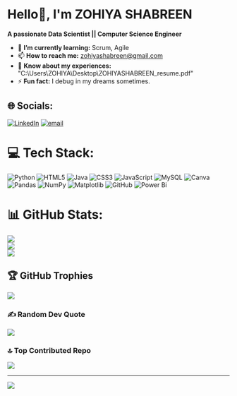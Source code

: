 # Hello👋, I'm ZOHIYA SHABREEN
**A passionate Data Scientist || Computer Science Engineer**

- 🌱 **I’m currently learning:** Scrum, Agile
- 📫 **How to reach me:** zohiyashabreen@gmail.com
- 📄 **Know about my experiences:** "C:\Users\ZOHIYA\Desktop\ZOHIYASHABREEN_resume.pdf"
- ⚡ **Fun fact:** I debug in my dreams sometimes.
## 🌐 Socials:
[![LinkedIn](https://img.shields.io/badge/LinkedIn-%230077B5.svg?logo=linkedin&logoColor=white)](https://linkedin.com/in/www.linkedin.com/in/zohiya-shabreen-abc140219280425) [![email](https://img.shields.io/badge/Email-D14836?logo=gmail&logoColor=white)](mailto:zohiyashabreen@gmail.com) 

# 💻 Tech Stack:
![Python](https://img.shields.io/badge/python-3670A0?style=for-the-badge&logo=python&logoColor=ffdd54) ![HTML5](https://img.shields.io/badge/html5-%23E34F26.svg?style=for-the-badge&logo=html5&logoColor=white) ![Java](https://img.shields.io/badge/java-%23ED8B00.svg?style=for-the-badge&logo=openjdk&logoColor=white) ![CSS3](https://img.shields.io/badge/css3-%231572B6.svg?style=for-the-badge&logo=css3&logoColor=white) ![JavaScript](https://img.shields.io/badge/javascript-%23323330.svg?style=for-the-badge&logo=javascript&logoColor=%23F7DF1E) ![MySQL](https://img.shields.io/badge/mysql-4479A1.svg?style=for-the-badge&logo=mysql&logoColor=white) ![Canva](https://img.shields.io/badge/Canva-%2300C4CC.svg?style=for-the-badge&logo=Canva&logoColor=white) ![Pandas](https://img.shields.io/badge/pandas-%23150458.svg?style=for-the-badge&logo=pandas&logoColor=white) ![NumPy](https://img.shields.io/badge/numpy-%23013243.svg?style=for-the-badge&logo=numpy&logoColor=white) ![Matplotlib](https://img.shields.io/badge/Matplotlib-%23ffffff.svg?style=for-the-badge&logo=Matplotlib&logoColor=black) ![GitHub](https://img.shields.io/badge/github-%23121011.svg?style=for-the-badge&logo=github&logoColor=white) ![Power Bi](https://img.shields.io/badge/power_bi-F2C811?style=for-the-badge&logo=powerbi&logoColor=black)
# 📊 GitHub Stats:
![](https://github-readme-stats.vercel.app/api?username=zohiyashabreen14&theme=default_repocard&hide_border=false&include_all_commits=true&count_private=false)<br/>
![](https://nirzak-streak-stats.vercel.app/?user=zohiyashabreen14&theme=default_repocard&hide_border=false)<br/>
![](https://github-readme-stats.vercel.app/api/top-langs/?username=zohiyashabreen14&theme=default_repocard&hide_border=false&include_all_commits=true&count_private=false&layout=compact)

## 🏆 GitHub Trophies
![](https://github-profile-trophy.vercel.app/?username=zohiyashabreen14&theme=radical&no-frame=false&no-bg=true&margin-w=4)

### ✍️ Random Dev Quote
![](https://quotes-github-readme.vercel.app/api?type=horizontal&theme=radical)

### 🔝 Top Contributed Repo
![](https://github-contributor-stats.vercel.app/api?username=zohiyashabreen14&limit=5&theme=dark&combine_all_yearly_contributions=true)

---
[![](https://visitcount.itsvg.in/api?id=zohiyashabreen14&icon=0&color=0)](https://visitcount.itsvg.in)

<!-- Proudly created with GPRM ( https://gprm.itsvg.in ) -->
